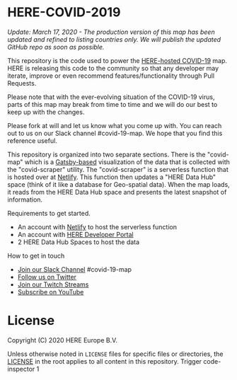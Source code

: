 # HERE-COVID-2019

*Update: March 17, 2020 - The production version of this map has been updated and refined to listing countries only. We will publish the updated GitHub repo as soon as possible.*

This repository is the code used to power the [HERE-hosted COVID-19](https://developer.here.com/coronavirus/) map. HERE is releasing this code to the community so that any developer may iterate, improve or even recommend features/functionality through Pull Requests.

Please note that with the ever-evolving situation of the COVID-19 virus, parts of this map may break from time to time and we will do our best to keep up with the changes.

Please fork at will and let us know what you come up with. You can reach out to us on our Slack channel #covid-19-map. We hope that you find this reference useful.

This repository is organized into two separate sections. There is the "covid-map" which is a [Gatsby-based](https://www.gatsbyjs.org) visualization of the data that is collected with the "covid-scraper" utility. The "covid-scraper" is a serverless function that is hosted over at [Netlify](https://www.netlify.com). This function then updates a "HERE Data Hub" space (think of it like a database for Geo-spatial data). When the map loads, it reads from the HERE Data Hub space and presents the latest snapshot of information.

Requirements to get started.
- An account with [Netlify](https://www.netlify.com) to host the serverless function
- An account with [HERE Developer Portal](https://developer.here.com/?cid=Freemium-DeveloperPortalTutorial-PJ-0-Javascript-DevPortal-&utm_source=DeveloperPortalTutorial&utm_medium=referral&utm_campaign=Webinar_IOT_2020_Golden-Age-Location-Enabled-AI-Jan-16)
- 2 HERE Data Hub Spaces to host the data

How to get in touch
- [Join our Slack Channel](http://t.her.is/slack) #covid-19-map
- [Follow us on Twitter](https://twitter.com/heredev)
- [Join our Twitch Streams](https://www.twitch.tv/heredev)
- [Subscribe on YouTube](https://www.youtube.com/user/heremaps/playlists?view=50&sort=dd&shelf_id=10)


# License

Copyright (C) 2020 HERE Europe B.V.

Unless otherwise noted in `LICENSE` files for specific files or directories, the [LICENSE](LICENSE) in the root applies to all content in this repository.
Trigger code-inspector 1

